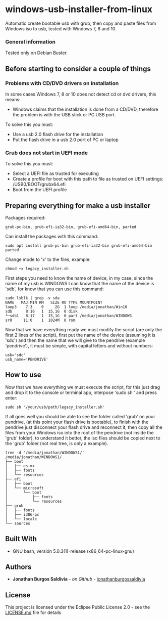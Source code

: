 # windows-usb-installer-from-linux

Automatic create bootable usb with grub, then copy and paste files from Windows iso to usb, tested with Windows 7, 8 and 10.

### General information

Tested only on Debian Buster.

## Before starting to consider a couple of things

### Problems with CD/DVD drivers on installation

In some cases Windows 7, 8 or 10 does not detect cd or dvd drivers, this means:

- Windows claims that the installation is done from a CD/DVD, therefore the problem is with the USB stick or PC USB port.

To solve this you must:

- Use a usb 2.0 flash drive for the installation
- Put the flash drive in a usb 2.0 port of PC or laptop

### Grub does not start in UEFI mode

To solve this you must:

- Select a UEFI file as trusted for executing
- Create a profile for boot with this path to file as trusted on UEFI settings: /USB0/BOOT/grubx64.efi
- Boot from the UEFI profile

## Preparing everything for make a usb installer

Packages required:

```
grub-pc-bin, grub-efi-ia32-bin, grub-efi-amd64-bin, parted
```

Can install the packages with this command:

```
sudo apt install grub-pc-bin grub-efi-ia32-bin grub-efi-amd64-bin parted
```

Change mode to 'x' to the files, example:

```
chmod +x legacy_installer.sh
```

First steps you need to know the name of device, in my case, since the name of my usb is WINDOWS I can know that the name of the device is 'sdb', for know that you can use this command: 

```
sudo lsblk | grep -v sda
NAME   MAJ:MIN RM   SIZE RO TYPE MOUNTPOINT
loop3    7:3    0     2G  1 loop /media/jonathan/Win10
sdb      8:16   1  15,1G  0 disk 
└─sdb1   8:17   1  15,1G  0 part /media/jonathan/WINDOWS
sr0     11:0    1  1024M  0 rom

```

Now that we have everything ready we must modify the script (are only the first 2 lines of the script), first put the name of the device (assuming it is 'sdc') and then the name that we will give to the pendrive (example 'pendrive'), it must be simple, with capital letters and without numbers:

```
usb='sdc'
usb_name='PENDRIVE'
```

## How to use

Now that we have everything we must execute the script, for this just drag and drop it to the console or terminal app, interpose 'sudo sh ' and press enter:

```
sudo sh '/your/usb/path/legacy_installer.sh'
```

If all goes well you should be able to see the folder called 'grub' on your pendrive, (at this point your flash drive is bootable), to finish with the pendrive just disconnect your flash drive and reconnect it, then copy all the files from your Windows iso into the root of the pendrive (not inside the 'grub' folder), to understand it better, the iso files should be copied next to the 'grub' folder (not real tree, is only a example).

```
tree -d '/media/jonathan/WINDOWS1/'
/media/jonathan/WINDOWS1/
├── boot
│   ├── es-mx
│   ├── fonts
│   └── resources
├── efi
│   ├── boot
│   └── microsoft
│       └── boot
│           ├── fonts
│           └── resources
├── grub
│   ├── fonts
│   ├── i386-pc
│   └── locale
└── sources
```

## Built With

* GNU bash, versión 5.0.3(1)-release (x86_64-pc-linux-gnu)

## Authors

* **Jonathan Burgos Saldivia** - *on Github* - [jonathanburgossaldivia](https://github.com/jonathanburgossaldivia)

## License

This project is licensed under the Eclipse Public License 2.0 - see the [LICENSE.md](LICENSE.md) file for details
